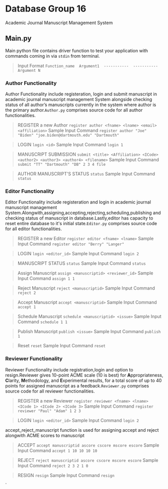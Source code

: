 # Database Group 16

    

Academic Journal Manuscript Management System 

## Main.py
Main python file contains driver function to test your application with commands coming in via `stdin` from terminal.
> Input Format
> `Function_name  Argument1  -----------  -----------  Argument N`
### Author Functionality

Author Functionality include registeration, login and submit manuscript in academic journal manuscript management System alongside checking status of all author’s manuscripts currently in the system where author is the primary author.`Author.py` comprises source code for all author functionalities. 

> REGISTER a new Author
> `register author <fname> <lname> <email> <affiliation>`
> Sample Input Command
> `register author "Joe" "Biden" "joe.biden@dartmouth.edu" "Dartmouth"`

> LOGIN
> `login <id>`
> Sample Input Command
> `login 1`

> MANUSCRIPT SUBMISSION
> `submit <title> <Affiliation> <ICode> <author2> <author3> <author4> <filename>`
> Sample Input Command
> `submit "TT" "Dartmouth" "DB" 2 3 4 file`

> AUTHOR MANUSCRIPT'S STATUS
> `status`
> Sample Input Command
> `status`


### Editor Functionality

Editor Functionality include registeration and login in academic journal manuscript management System.Alongwith,assigning,accepting,rejecting,scheduling,publishing and checking status of manuscript in database.Lastly,editor has capacity to reset entire database to it's initial state.`Editor.py` comprises source code for all editor functionalities. 
 
> REGISTER a new Editor
> `register editor <fname> <lname>`
> Sample Input Command
> `register editor "Berry" "Langer"`

> LOGIN
> `login <editor_id>`
> Sample Input Command
> `login 2`

> MANUSCRIPT STATUS
> `status`
> Sample Input Command
> `status`

> Assign Manuscript
> `assign <manuscriptid> <reviewer_id>`
> Sample Input Command
> `assign 1 1`

> Reject Manuscript
> `reject <manuscriptid>`
> Sample Input Command
> `reject 2`

> Accept Manuscript
> `accept <manuscriptid>`
> Sample Input Command
> `accept 1`

> Schedule Manuscript
> `schedule <manuscriptid> <issue>`
> Sample Input Command
> `schedule 1 1`

> Publish Manuscript
> `publish <issue>`
> Sample Input Command
> `publish 1`

> Reset
> `reset`
> Sample Input Command
> `reset`

### Reviewer Functionality

Reviewer Functionality include registration,login and option to resign.Reviewer gives 10-point ACME scale (10 is best) for **A**ppropriateness, **C**larity, **M**ethodology, and **E**xperimental results, for a total score of up to 40 points for assigned manuscript as a feedback.`Reviewer.py` comprises source code for all reviewer functionalities. 

> REGISTER a new Reviewer
> `register reviewer <fname> <lname> <ICode 1> <ICode 2> <ICode 3>`
> Sample Input Command
> `register reviewer "Paul" "Adam" 1 2 3`

> LOGIN
> `login <editor_id>`
> Sample Input Command
> `login 2`

accept_reject_manuscript function is used for assigning accept and reject alongwith ACME scores to manuscript

> ACCEPT
> `accept manuscriptid ascore cscore mscore escore`
> Sample Input Command
> `accept 1 10 10 10 10`

> REJECT
> `reject manuscriptid ascore cscore mscore escore`
> Sample Input Command
> `reject 2 3 2 1 0`

> RESIGN
> `resign`
> Sample Input Command
> `resign`



`
  